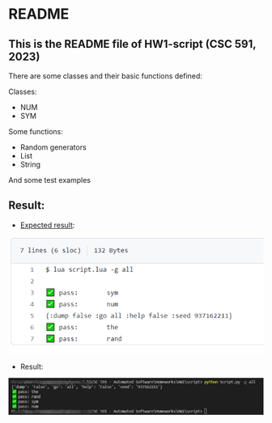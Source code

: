 # README
## This is the README file of HW1-script (CSC 591, 2023)
There are some classes and their basic functions defined:

Classes:
* NUM
* SYM

Some functions:
* Random generators
* List
* String

And some test examples

## Result:
* [Expected result](https://github.com/timm/tested/blob/main/etc/out/script.out):

![result img](./ex_result.png)

* Result:

![result img](./result.png)
